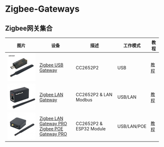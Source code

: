# Zigbee-Gateways

## Zigbee网关集合
| 图片 | 设备 | 描述 | 工作模式 | 教程 |
| ---- | ---- | ---- | ---- | ---- |
| <img src="img/Zigbee-Gateway-USB.jpg" alt="USB-gateway" width="200"/> | [Zigbee USB Gateway](https://www.aliexpress.us/item/3256803441836847.html) | CC2652P2 | USB | [教程](wiki/Zigbee-Gateway-USB.md) |
| <img src="img/Zigbee-Gateway-LAN.jpg" alt="LAN-gateway" width="200"/> | [Zigbee LAN Gateway](https://www.aliexpress.us/item/3256804554006317.html) | CC2652P2 & LAN Modbus | USB/LAN| [教程](wiki/Zigbee-Gateway-LAN.md) |
| <img src="img/Zigbee-Gateway-LAN-PRO.jpg" alt="LAN or POE-gateway" width="200"/> | [Zigbee LAN Gateway PRO](https://www.aliexpress.us/item/3256804557892073.html)<br>[Zigbee POE Gateway PRO](https://www.aliexpress.us/item/3256804675805140.html) | CC2652P2 & ESP32 Module | USB/LAN/POE | [教程](wiki/Zigbee-Gateway-LAN-PRO.md) |